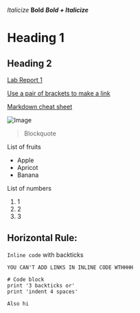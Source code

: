 *Italicize*
**Bold**
***Bold + Italicize***

# Heading 1
## Heading 2

[Lab Report 1](https://nlchung9.github.io/cse15l-lab-reports/lab-report-1-week-2.html)

[Use a pair of brackets to make a link](http:slither.io)

[Markdown cheat sheet](https://commonmark.org/help/)

![Image](https://stuartcollection.ucsd.edu/_images/artists/hawkinson-bear/Main_hawkinson-01.jpg)

> Blockquote

List of fruits
* Apple
* Apricot
* Banana

List of numbers
1. 1
2. 2
3. 3

Horizontal Rule:
---

`Inline code` with backticks

`YOU CAN'T ADD LINKS IN INLINE CODE WTHHHH`

```
# Code block
print '3 backticks or'
print 'indent 4 spaces'

Also hi
```
